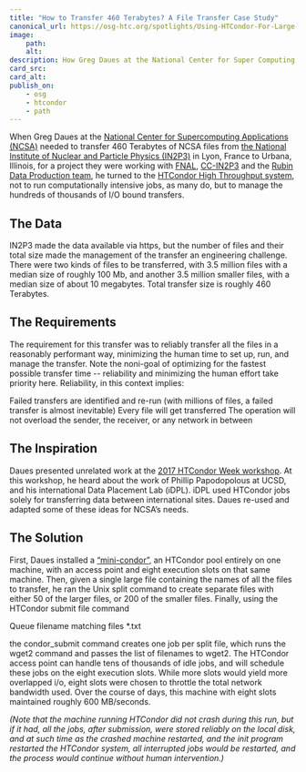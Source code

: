 ```yaml
---
title: "How to Transfer 460 Terabytes? A File Transfer Case Study"
canonical_url: https://osg-htc.org/spotlights/Using-HTCondor-For-Large-File-Transfer.html
image:
    path: 
    alt:
description: How Greg Daues at the National Center for Super Computing Applications used HTCondor to transfer 460 terabytes of data. 
card_src:
card_alt: 
publish_on:
    - osg
    - htcondor
    - path
--- 
```


When Greg Daues at the <a href="https://resources.istcoalition.org/national-center-for-supercomputing-applications" target="_blank">National Center for Supercomputing Applications (NCSA)</a> needed to transfer 460 Terabytes of NCSA files from <a href="https://in2p3.cnrs.fr/en/node/11" target="_blank">the National Institute of Nuclear and Particle Physics (IN2P3)</a> in Lyon, France to Urbana, Illinois, for a project they were working with <a href="https://www.fnal.gov/" target="_blank">FNAL</a>, <a href="https://cc.in2p3.fr/" target="_blank">CC-IN2P3</a> and the <a href="https://www.lsst.org/" target="_blank">Rubin Data Production team</a>, he turned to the <a href="https://research.cs.wisc.edu/htcondor/" target="_blank">HTCondor High Throughput system</a>, not to run computationally intensive jobs, as many do, but to manage the hundreds of thousands of I/O bound transfers.

<h2>The Data</h2>

IN2P3 made the data available via https, but the number of files and their total size made the management of the transfer an engineering challenge.  There were two kinds of files to be transferred, with 3.5 million files with a median size of roughly 100 Mb, and another 3.5 million smaller files, with a median size of about 10 megabytes.  Total transfer size is roughly 460 Terabytes.

<h2>The Requirements</h2>

The requirement for this transfer was to reliably transfer all the files in a reasonably performant way, minimizing the human time to set up, run, and manage the transfer.  Note the noni-goal of optimizing for the fastest possible transfer time -- reliability and minimizing the human effort take priority here.  Reliability, in this context implies:

Failed transfers are identified and re-run (with millions of files, a failed transfer is almost inevitable)
Every file will get transferred
The operation will not overload the sender, the receiver, or any network in between

<h2>The Inspiration</h2>

Daues presented unrelated work at the <a href="https://research.cs.wisc.edu/htcondor/HTCondorWeek2017/" target="_blank">2017 HTCondor Week workshop</a>.  At this workshop, he heard about the work of Phillip Papodopolous at UCSD, and his international Data Placement Lab (iDPL).   iDPL used HTCondor jobs solely for transferring data between international sites.  Daues re-used and adapted some of these ideas for NCSA’s needs.

<h2>The Solution</h2>
First, Daues installed a <a href="https://hub.docker.com/r/htcondor/mini" target="_blank">“mini-condor”</a>, an HTCondor pool entirely on one machine, with an access point and eight execution slots on that same machine.  Then, given a single large file containing the names of all the files to transfer, he ran the Unix split command to create separate files with either 50 of the larger files, or 200 of the smaller files.  Finally, using the HTCondor submit file command 

Queue filename matching files *.txt

the condor_submit command creates one job per split file, which runs the wget2 command and passes the list of filenames to wget2.  The HTCondor access point can handle tens of thousands of idle jobs, and will schedule these jobs on the eight execution slots.  While more slots would yield more overlapped i/o, eight slots were chosen to throttle the total network bandwidth used.  Over the course of days, this machine with eight slots maintained roughly 600 MB/seconds.

*(Note that the machine running HTCondor did not crash during this run, but if it had, all the jobs, after submission, were stored reliably on the local disk, and at such time as the crashed machine restarted, and the init program restarted the HTCondor system, all interrupted jobs would be restarted, and the process would continue without human intervention.)*
